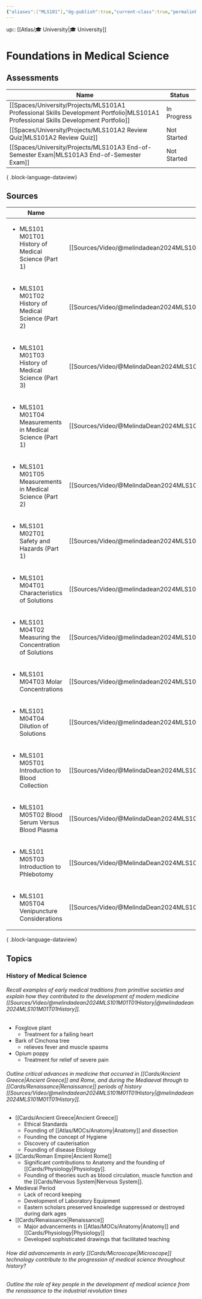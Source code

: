 ```yaml
---
{"aliases":["MLS101"],"dg-publish":true,"current-class":true,"permalink":"/spaces/university/classes/foundations-in-medical-science/","dgPassFrontmatter":true}
---
```



up:: [[Atlas/🎓 University\|🎓 University]]

# Foundations in Medical Science

## Assessments
| Name                                                                                                                                     | Status      |
| ---------------------------------------------------------------------------------------------------------------------------------------- | ----------- |
| [[Spaces/University/Projects/MLS101A1 Professional Skills Development Portfolio\|MLS101A1 Professional Skills Development Portfolio]] | In Progress |
| [[Spaces/University/Projects/MLS101A2 Review Quiz\|MLS101A2 Review Quiz]]                                                             | Not Started |
| [[Spaces/University/Projects/MLS101A3 End-of-Semester Exam\|MLS101A3 End-of-Semester Exam]]                                           | Not Started |

{ .block-language-dataview}

## Sources
| Name                                                                     | Cite Key                                                                                                      | Published |
| ------------------------------------------------------------------------ | ------------------------------------------------------------------------------------------------------------- | --------- |
| <ul><li>MLS101 M01T01 History of Medical Science (Part 1)</li></ul>      | [[Sources/Video/@melindadean2024MLS101M01T01History\|@melindadean2024MLS101M01T01History]]                 | true      |
| <ul><li>MLS101 M01T02 History of Medical Science (Part 2)</li></ul>      | [[Sources/Video/@melindadean2024MLS101M01T02History\|@melindadean2024MLS101M01T02History]]                 | true      |
| <ul><li>MLS101 M01T03 History of Medical Science (Part 3)</li></ul>      | [[Sources/Video/@MelindaDean2024MLS101M01T03History\|@MelindaDean2024MLS101M01T03History]]                 | true      |
| <ul><li>MLS101 M01T04 Measurements in Medical Science (Part 1)</li></ul> | [[Sources/Video/@MelindaDean2024MLS101M01T04Measurements\|@MelindaDean2024MLS101M01T04Measurements]]       | true      |
| <ul><li>MLS101 M01T05 Measurements in Medical Science (Part 2)</li></ul> | [[Sources/Video/@MelindaDean2024MLS101M01T05Measurements\|@MelindaDean2024MLS101M01T05Measurements]]       | true      |
| <ul><li>MLS101 M02T01 Safety and Hazards (Part 1)</li></ul>              | [[Sources/Video/@melindadean2024MLS101M02T01Safety\|@melindadean2024MLS101M02T01Safety]]                   | true      |
| <ul><li>MLS101 M04T01 Characteristics of Solutions</li></ul>             | [[Sources/Video/@melindadean2024MLS101M04T01Characteristics\|@melindadean2024MLS101M04T01Characteristics]] | true      |
| <ul><li>MLS101 M04T02 Measuring the Concentration of Solutions</li></ul> | [[Sources/Video/@melindadean2024MLS101M04T02Measuring\|@melindadean2024MLS101M04T02Measuring]]             | true      |
| <ul><li>MLS101 M04T03 Molar Concentrations</li></ul>                     | [[Sources/Video/@melindadean2024MLS101M04T03Molar\|@melindadean2024MLS101M04T03Molar]]                     | true      |
| <ul><li>MLS101 M04T04 Dilution of Solutions</li></ul>                    | [[Sources/Video/@melindadean2024MLS101M04T04Dilution\|@melindadean2024MLS101M04T04Dilution]]               | true      |
| <ul><li>MLS101 M05T01 Introduction to Blood Collection</li></ul>         | [[Sources/Video/@MelindaDean2024MLS101M05T01Introduction\|@MelindaDean2024MLS101M05T01Introduction]]       | true      |
| <ul><li>MLS101 M05T02 Blood Serum Versus Blood Plasma</li></ul>          | [[Sources/Video/@MelindaDean2024MLS101M05T02Blood\|@MelindaDean2024MLS101M05T02Blood]]                     | true      |
| <ul><li>MLS101 M05T03 Introduction to Phlebotomy</li></ul>               | [[Sources/Video/@MelindaDean2024MLS101M05T03Introduction\|@MelindaDean2024MLS101M05T03Introduction]]       | true      |
| <ul><li>MLS101 M05T04 Venipuncture Considerations</li></ul>              | [[Sources/Video/@MelindaDean2024MLS101M05T04Venipuncture\|@MelindaDean2024MLS101M05T04Venipuncture]]       | true      |

{ .block-language-dataview}

## Topics

### History of Medical Science

###### Recall examples of early medical traditions from primitive societies and explain how they contributed to the development of modern medicine [[Sources/Video/@melindadean2024MLS101M01T01History\|@melindadean2024MLS101M01T01History]].

- Foxglove plant
	- Treatment for a failing heart
- Bark of Cinchona tree
	- relieves fever and muscle spasms
- Opium poppy
	- Treatment for relief of severe pain

###### Outline critical advances in medicine that occurred in [[Cards/Ancient Greece\|Ancient Greece]] and Rome, and during the Mediaeval through to [[Cards/Renaissance\|Renaissance]] periods of history [[Sources/Video/@melindadean2024MLS101M01T01History\|@melindadean2024MLS101M01T01History]].

- [[Cards/Ancient Greece\|Ancient Greece]]
	- Ethical Standards
	- Founding of [[Atlas/MOCs/Anatomy\|Anatomy]] and dissection
	- Founding the concept of Hygiene
	- Discovery of cauterisation
	- Founding of disease Etiology
- [[Cards/Roman Empire\|Ancient Rome]]
	- Significant contributions to Anatomy and the founding of [[Cards/Physiology\|Physiology]].
	- Founding of theories such as blood circulation, muscle function and the [[Cards/Nervous System\|Nervous System]].
- Medieval Period
	- Lack of record keeping
	- Development of Laboratory Equipment
	- Eastern scholars preserved knowledge suppressed or destroyed during dark ages
- [[Cards/Renaissance\|Renaissance]]
	- Major advancements in [[Atlas/MOCs/Anatomy\|Anatomy]] and [[Cards/Physiology\|Physiology]]
	- Developed sophisticated drawings that facilitated teaching

###### How did advancements in early [[Cards/Microscope\|Microscope]] technology contribute to the progression of medical science throughout history?

###### Outline the role of key people in the development of medical science from the renaissance to the industrial revolution times

